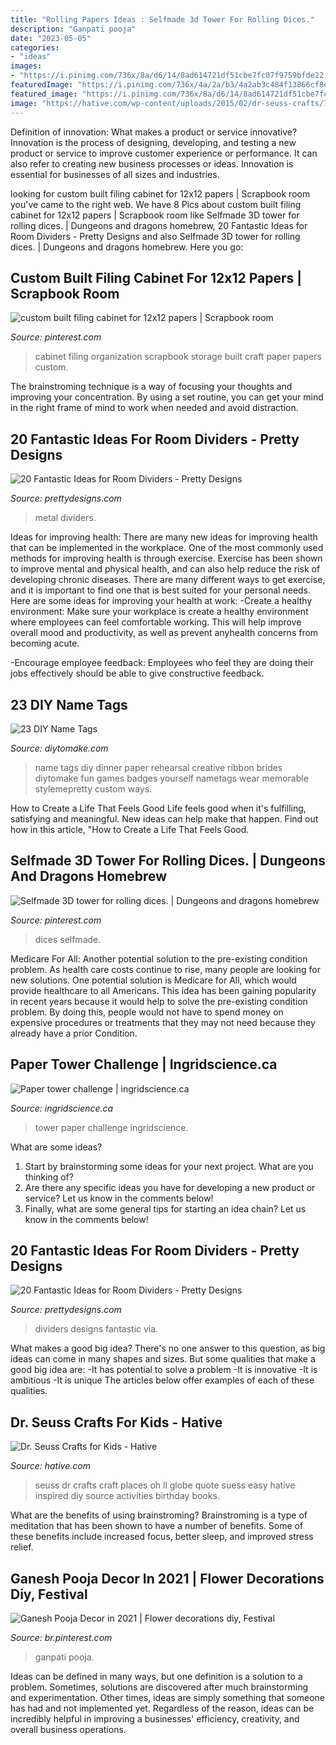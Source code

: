 ```yaml
---
title: "Rolling Papers Ideas : Selfmade 3d Tower For Rolling Dices."
description: "Ganpati pooja"
date: "2023-05-05"
categories:
- "ideas"
images:
- "https://i.pinimg.com/736x/8a/d6/14/8ad614721df51cbe7fc07f9759bfde22.jpg"
featuredImage: "https://i.pinimg.com/736x/4a/2a/b3/4a2ab3c484f13866cf8e10f431634029--desk-office-filing-cabinet.jpg"
featured_image: "https://i.pinimg.com/736x/8a/d6/14/8ad614721df51cbe7fc07f9759bfde22.jpg"
image: "https://hative.com/wp-content/uploads/2015/02/dr-seuss-crafts/7-dr-seuss-crafts.jpg"
---
```



Definition of innovation: What makes a product or service innovative?
Innovation is the process of designing, developing, and testing a new product or service to improve customer experience or performance. It can also refer to creating new business processes or ideas. Innovation is essential for businesses of all sizes and industries.

	

		
looking for custom built filing cabinet for 12x12 papers | Scrapbook room you've came to the right web. We have 8 Pics about custom built filing cabinet for 12x12 papers | Scrapbook room like Selfmade 3D tower for rolling dices. | Dungeons and dragons homebrew, 20 Fantastic Ideas for Room Dividers - Pretty Designs and also Selfmade 3D tower for rolling dices. | Dungeons and dragons homebrew. Here you go:
		
    
## Custom Built Filing Cabinet For 12x12 Papers | Scrapbook Room

<img loading=lazy src="https://i.pinimg.com/736x/4a/2a/b3/4a2ab3c484f13866cf8e10f431634029--desk-office-filing-cabinet.jpg" onerror="this.onerror=null;this.src='https://tse3.mm.bing.net/th?id=OIP.GuRmzPNPhTufLvIKcszGIADYEg&amp;pid=15.1';" alt="custom built filing cabinet for 12x12 papers | Scrapbook room">

_Source: pinterest.com_

>cabinet filing organization scrapbook storage built craft paper papers custom. 

	

The brainstroming technique is a way of focusing your thoughts and improving your concentration. By using a set routine, you can get your mind in the right frame of mind to work when needed and avoid distraction.

    
## 20 Fantastic Ideas For Room Dividers - Pretty Designs

<img loading=lazy src="https://www.prettydesigns.com/wp-content/uploads/2015/10/Metal-Work.jpg" onerror="this.onerror=null;this.src='https://tse4.mm.bing.net/th?id=OIP.PSuiXeWP7HQctoDRynoTAgHaLf&amp;pid=15.1';" alt="20 Fantastic Ideas for Room Dividers - Pretty Designs">

_Source: prettydesigns.com_

>metal dividers. 

	

Ideas for improving health:
There are many new ideas for improving health that can be implemented in the workplace. One of the most commonly used methods for improving health is through exercise. Exercise has been shown to improve mental and physical health, and can also help reduce the risk of developing chronic diseases. There are many different ways to get exercise, and it is important to find one that is best suited for your personal needs. Here are some ideas for improving your health at work: 
-Create a healthy environment: Make sure your workplace is create a healthy environment where employees can feel comfortable working. This will help improve overall mood and productivity, as well as prevent anyhealth concerns from becoming acute. 

-Encourage employee feedback: Employees who feel they are doing their jobs effectively should be able to give constructive feedback.

    
## 23 DIY Name Tags

<img loading=lazy src="https://www.diytomake.com/wp-content/uploads/2016/03/Rehearsahl-Dinner-Name-Tags-DIY.jpg" onerror="this.onerror=null;this.src='https://tse1.mm.bing.net/th?id=OIP.xlzq7sS3zC8XWGDyh0LR1QHaLH&amp;pid=15.1';" alt="23 DIY Name Tags">

_Source: diytomake.com_

>name tags diy dinner paper rehearsal creative ribbon brides diytomake fun games badges yourself nametags wear memorable stylemepretty custom ways. 

	

How to Create a Life That Feels Good
Life feels good when it's fulfilling, satisfying and meaningful. New ideas can help make that happen. Find out how in this article, "How to Create a Life That Feels Good.

    
## Selfmade 3D Tower For Rolling Dices. | Dungeons And Dragons Homebrew

<img loading=lazy src="https://i.pinimg.com/736x/8a/d6/14/8ad614721df51cbe7fc07f9759bfde22.jpg" onerror="this.onerror=null;this.src='https://tse4.mm.bing.net/th?id=OIP.Vpu70gmaxTX4RIimFpmicgHaJ3&amp;pid=15.1';" alt="Selfmade 3D tower for rolling dices. | Dungeons and dragons homebrew">

_Source: pinterest.com_

>dices selfmade. 

	

Medicare For All: Another potential solution to the pre-existing condition problem.
As health care costs continue to rise, many people are looking for new solutions. One potential solution is Medicare for All, which would provide healthcare to all Americans. This idea has been gaining popularity in recent years because it would help to solve the pre-existing condition problem. By doing this, people would not have to spend money on expensive procedures or treatments that they may not need because they already have a prior Condition.

    
## Paper Tower Challenge | Ingridscience.ca

<img loading=lazy src="http://www.ingridscience.ca/sites/default/files/images/activities/img_8228.jpg" onerror="this.onerror=null;this.src='https://tse4.mm.bing.net/th?id=OIP.EaYwOXlTSJFsE4A23GbQPgHaJ4&amp;pid=15.1';" alt="Paper tower challenge | ingridscience.ca">

_Source: ingridscience.ca_

>tower paper challenge ingridscience. 

	

What are some ideas?
1. Start by brainstorming some ideas for your next project. What are you thinking of?
2. Are there any specific ideas you have for developing a new product or service? Let us know in the comments below!
3. Finally, what are some general tips for starting an idea chain? Let us know in the comments below!

    
## 20 Fantastic Ideas For Room Dividers - Pretty Designs

<img loading=lazy src="http://www.prettydesigns.com/wp-content/uploads/2015/10/Home-Dividers.jpg" onerror="this.onerror=null;this.src='https://tse3.mm.bing.net/th?id=OIP.93_JteOG07ItVQcB7BCi1wHaJ4&amp;pid=15.1';" alt="20 Fantastic Ideas for Room Dividers - Pretty Designs">

_Source: prettydesigns.com_

>dividers designs fantastic via. 

	

What makes a good big idea?
There's no one answer to this question, as big ideas can come in many shapes and sizes. But some qualities that make a good big idea are: 
-It has potential to solve a problem
-It is innovative
-It is ambitious
-It is unique 
The articles below offer examples of each of these qualities.

    
## Dr. Seuss Crafts For Kids - Hative

<img loading=lazy src="https://hative.com/wp-content/uploads/2015/02/dr-seuss-crafts/7-dr-seuss-crafts.jpg" onerror="this.onerror=null;this.src='https://tse2.mm.bing.net/th?id=OIP.0nYHPeJhgy9OERJ3ovanRAHaLH&amp;pid=15.1';" alt="Dr. Seuss Crafts for Kids - Hative">

_Source: hative.com_

>seuss dr crafts craft places oh ll globe quote suess easy hative inspired diy source activities birthday books. 

	

What are the benefits of using brainstroming?
Brainstroming is a type of meditation that has been shown to have a number of benefits. Some of these benefits include increased focus, better sleep, and improved stress relief.

    
## Ganesh Pooja Decor In 2021 | Flower Decorations Diy, Festival

<img loading=lazy src="https://i.pinimg.com/736x/d7/95/da/d795daa1e6890f8c5c9928d0bd4132c3.jpg" onerror="this.onerror=null;this.src='https://tse1.mm.bing.net/th?id=OIP.eWc2AmppFEs8H7MDwPLhCwHaJ4&amp;pid=15.1';" alt="Ganesh Pooja Decor in 2021 | Flower decorations diy, Festival">

_Source: br.pinterest.com_

>ganpati pooja. 

	

Ideas can be defined in many ways, but one definition is a solution to a problem. Sometimes, solutions are discovered after much brainstorming and experimentation. Other times, ideas are simply something that someone has had and not implemented yet. Regardless of the reason, ideas can be incredibly helpful in improving a businesses' efficiency, creativity, and overall business operations.


